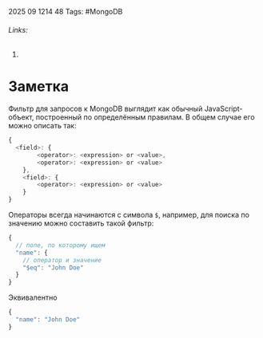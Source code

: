 2025 09 1214 48
Tags: #MongoDB 
###### Links: 
1) 
# Заметка
Фильтр для запросов к MongoDB выглядит как обычный JavaScript-объект, построенный по определённым правилам. В общем случае его можно описать так:
```ts
{
  <field>: {
        <operator>: <expression> or <value>,
        <operator>: <expression> or <value>
    },
    <field>: {
        <operator>: <expression> or <value>
    }
}
```
Операторы всегда начинаются с символа `$`, например, для поиска по значению можно составить такой фильтр:
```ts
{
  // поле, по которому ищем
  "name": {
    // оператор и значение
    "$eq": "John Doe"
  }
}
```
Эквивалентно
```ts
{
  "name": "John Doe"
}
```